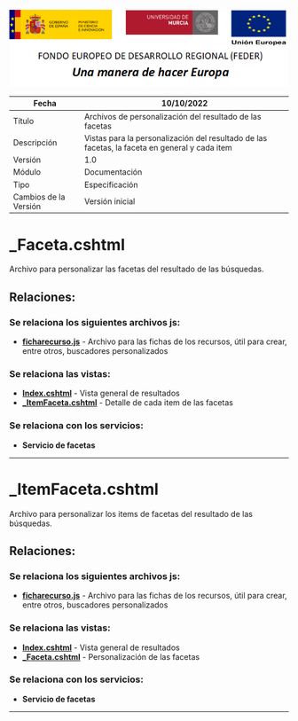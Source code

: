 ![](../../../../Docs/media/CabeceraDocumentosMD.png)

| Fecha         | 10/10/2022                                                   |
| ------------- | ------------------------------------------------------------ |
|Título|Archivos de personalización del resultado de las facetas|
|Descripción|Vistas para la personalización del resultado de las facetas, la faceta en general y cada item|
|Versión|1.0|
|Módulo|Documentación|
|Tipo|Especificación|
|Cambios de la Versión|Versión inicial|


# _Faceta.cshtml
Archivo para personalizar las facetas del resultado de las búsquedas.

## Relaciones:
### Se relaciona los siguientes archivos js:
- [**ficharecurso.js**](https://github.com/HerculesCRUE/Commons-ED-MA/blob/main/Web/Estilos/theme/ficharecurso.js) - Archivo para las fichas de los recursos, útil para crear, entre otros, buscadores personalizados

### Se relaciona las vistas:
- [**Index.cshtml**](https://github.com/HerculesCRUE/Commons-ED-MA/blob/main/Web/Views/Views/Busqueda/Index.cshtml) - Vista general de resultados
- [**_ItemFaceta.cshtml**](https://github.com/HerculesCRUE/Commons-ED-MA/blob/main/Web/Views/Views/CargadorFacetas/_ItemFaceta.cshtml) - Detalle de cada item de las facetas

### Se relaciona con los servicios:
- **Servicio de facetas**

---
# _ItemFaceta.cshtml
Archivo para personalizar los items de facetas del resultado de las búsquedas.

## Relaciones:
### Se relaciona los siguientes archivos js:
- [**ficharecurso.js**](https://github.com/HerculesCRUE/Commons-ED-MA/blob/main/Web/Estilos/theme/ficharecurso.js) - Archivo para las fichas de los recursos, útil para crear, entre otros, buscadores personalizados

### Se relaciona las vistas:
- [**Index.cshtml**](https://github.com/HerculesCRUE/Commons-ED-MA/blob/main/Web/Views/Views/Busqueda/Index.cshtml) - Vista general de resultados
- [**_Faceta.cshtml**](https://github.com/HerculesCRUE/Commons-ED-MA/blob/main/Web/Views/Views/CargadorFacetas/_Faceta.cshtml) - Personalización de las facetas

### Se relaciona con los servicios:
- **Servicio de facetas**

---